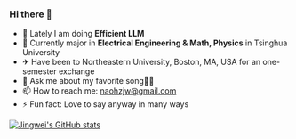 ### Hi there 👋

- 🔭 Lately I am doing **Efficient LLM**
- 🌱 Currently major in  **Electrical Engineering & Math, Physics** in Tsinghua University
- ✈  Have been to Northeastern University, Boston, MA, USA for an one-semester exchange
- 💬 Ask me about my favorite song🎤🎼
- 📫 How to reach me: naohzjw@gmail.com
- ⚡ Fun fact: Love to say anyway in many ways
  
[![Jingwei's GitHub stats](https://github-readme-stats.vercel.app/api?username=dr-left)](https://github.com/anuraghazra/github-readme-stats)
<!--
**Dr-Left/Dr-Left** is a ✨ _special_ ✨ repository because its `README.md` (this file) appears on your GitHub profile.

Here are some ideas to get you started:

- 🔭 I’m currently working on ...
- 🌱 I’m currently learning ...
- 👯 I’m looking to collaborate on ...
- 🤔 I’m looking for help with ...
- 💬 Ask me about ...
- 📫 How to reach me: ...
- 😄 Pronouns: ...
- ⚡ Fun fact: ...
-->
